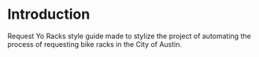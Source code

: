 # Introduction

Request Yo Racks style guide made to stylize the project of automating the process of requesting bike racks in the City of Austin.
